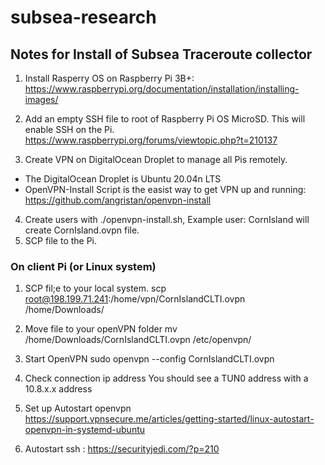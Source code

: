 # subsea-research
## Notes for Install of Subsea Traceroute collector

1. Install Rasperry OS on Raspberry Pi 3B+: https://www.raspberrypi.org/documentation/installation/installing-images/

2. Add an empty SSH file to root of Raspberry Pi OS MicroSD. This will enable SSH on the Pi.
https://www.raspberrypi.org/forums/viewtopic.php?t=210137

3. Create VPN on DigitalOcean Droplet to manage all Pis remotely.
- The DigitalOcean Droplet is Ubuntu 20.04n LTS
- OpenVPN-Install Script is the easist way to get VPN up and running:  https://github.com/angristan/openvpn-install

4. Create users with ./openvpn-install.sh, Example user: CornIsland will create CornIsland.ovpn file. 
5. SCP file to the Pi. 


### On client Pi (or Linux system)

1. SCP fil;e to your local system.
    scp root@198.199.71.241:/home/vpn/CornIslandCLTI.ovpn /home/Downloads/
2. Move file to your openVPN folder
    mv /home/Downloads/CornIslandCLTI.ovpn /etc/openvpn/
3. Start OpenVPN
    sudo openvpn --config CornIslandCLTI.ovpn
    
4. Check connection
    ip address
You should see a TUN0 address with a 10.8.x.x address

5. Set up Autostart openvpn https://support.vpnsecure.me/articles/getting-started/linux-autostart-openvpn-in-systemd-ubuntu
6. Autostart ssh : https://securityjedi.com/?p=210
